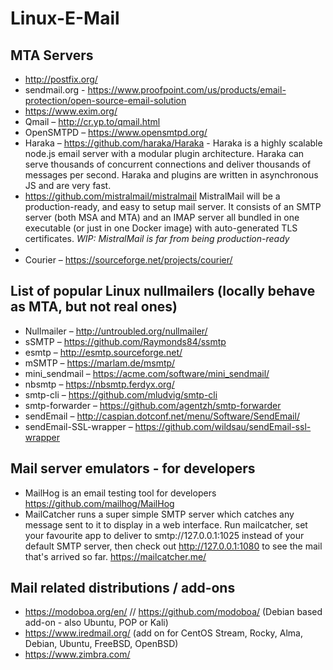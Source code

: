 # Linux-E-Mail

## MTA Servers 
* http://postfix.org/
* sendmail.org - https://www.proofpoint.com/us/products/email-protection/open-source-email-solution 
* https://www.exim.org/ 
* Qmail – http://cr.yp.to/qmail.html
* OpenSMTPD – https://www.opensmtpd.org/
* Haraka – https://github.com/haraka/Haraka - Haraka is a highly scalable node.js email server with a modular plugin architecture. Haraka can serve thousands of concurrent connections and deliver thousands of messages per second. Haraka and plugins are written in asynchronous JS and are very fast. 
* https://github.com/mistralmail/mistralmail MistralMail will be a production-ready, and easy to setup mail server. It consists of an SMTP server (both MSA and MTA) and an IMAP server all bundled in one executable (or just in one Docker image) with auto-generated TLS certificates.  *WIP: MistralMail is far from being production-ready* 
* 
* Courier – https://sourceforge.net/projects/courier/

## List of popular Linux nullmailers (locally behave as MTA, but not real ones)
 
* Nullmailer – http://untroubled.org/nullmailer/
* sSMTP – https://github.com/Raymonds84/ssmtp
* esmtp – http://esmtp.sourceforge.net/
* mSMTP – https://marlam.de/msmtp/
* mini_sendmail – https://acme.com/software/mini_sendmail/
* nbsmtp – https://nbsmtp.ferdyx.org/
* smtp-cli – https://github.com/mludvig/smtp-cli
* smtp-forwarder – https://github.com/agentzh/smtp-forwarder
* sendEmail – http://caspian.dotconf.net/menu/Software/SendEmail/
* sendEmail-SSL-wrapper – https://github.com/wildsau/sendEmail-ssl-wrapper

## Mail server emulators - for developers 
* MailHog is an email testing tool for developers https://github.com/mailhog/MailHog 
* MailCatcher runs a super simple SMTP server which catches any message sent to it to display in a web interface. Run mailcatcher, set your favourite app to deliver to smtp://127.0.0.1:1025 instead of your default SMTP server, then check out http://127.0.0.1:1080 to see the mail that's arrived so far. https://mailcatcher.me/



## Mail related distributions / add-ons
* https://modoboa.org/en/ // https://github.com/modoboa/ (Debian based add-on - also Ubuntu, POP or Kali)
* https://www.iredmail.org/  (add on for  CentOS Stream, Rocky, Alma, Debian, Ubuntu, FreeBSD, OpenBSD)
* https://www.zimbra.com/

